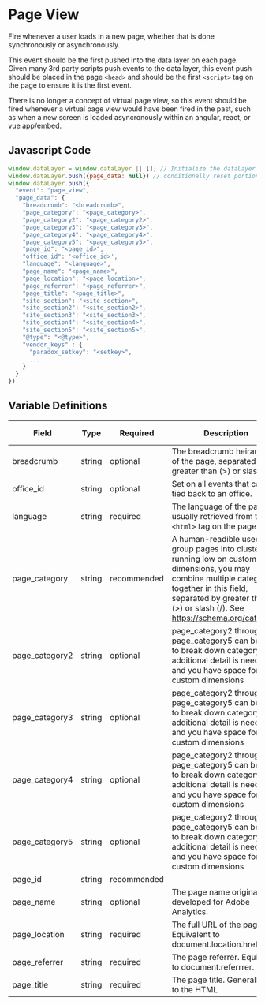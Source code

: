 # Page View

Fire whenever a user loads in a new page, whether that is done synchronously or asynchronously.

This event should be the first pushed into the data layer on each page. Given many 3rd party scripts push events to the data layer, this event push should be placed in the page `<head>` and should be the first `<script>` tag on the page to ensure it is the first event.

There is no longer a concept of virtual page view, so this event should be fired whenever a virtual page view would have been fired in the past, such as when a new screen is loaded asyncronously within an angular, react, or vue app/embed.

## Javascript Code
```js
window.dataLayer = window.dataLayer || []; // Initialize the dataLayer variable to avoid JS errors
window.dataLayer.push({page_data: null}) // conditionally reset portions of DL 
window.dataLayer.push({
  "event": "page_view",
  "page_data": {
    "breadcrumb": "<breadcrumb>",
    "page_category": "<page_category>",
    "page_category2": "<page_category2>",
    "page_category3": "<page_category3>",
    "page_category4": "<page_category4>",
    "page_category5": "<page_category5>",
    "page_id": "<page_id>",
    "office_id": '<office_id>',
    "language": "<language>",
    "page_name": "<page_name>",
    "page_location": "<page_location>",
    "page_referrer": "<page_referrer>",
    "page_title": "<page_title>",
    "site_section": "<site_section>",
    "site_section2": "<site_section2>",
    "site_section3": "<site_section3>",
    "site_section4": "<site_section4>",
    "site_section5": "<site_section5>",
    "@type": "<@type>",
    "vendor_keys" : {
      "paradox_setkey": "<setkey>",
      ...
    }
  }
})
```

## Variable Definitions
|Field|Type|Required|Description|Example|Pattern|Min Length|Max Length|Minimum|Maximum|Multiple Of|
| --- | --- | --- | --- | --- | --- | --- | --- | --- | --- | --- |
|breadcrumb|string|optional|The breadcrumb heirarchy of the page, separated by greater than (>) or slash (/).|Home>Care Services>Glossary|
|office_id|string|optional|Set on all events that can be tied back to an office.|/ohio/springfield|
|language|string|required|The language of the page, usually retrieved from the `<html>` tag on the page|en|
|page_category|string|recommended|A human-readible used to group pages into clusters. If running low on custom dimensions, you may combine multiple categories together in this field, separated by greater than (>) or slash (/). See https://schema.org/category.|Senior Health & Wellbeing, Seniors and Nutrition|
|page_category2|string|optional|page_category2 through page_category5 can be used to break down category if additional detail is needed and you have space for more custom dimensions|Stress Relief|
|page_category3|string|optional|page_category2 through page_category5 can be used to break down category if additional detail is needed and you have space for more custom dimensions|Category 3|
|page_category4|string|optional|page_category2 through page_category5 can be used to break down category if additional detail is needed and you have space for more custom dimensions|Category 4|
|page_category5|string|optional|page_category2 through page_category5 can be used to break down category if additional detail is needed and you have space for more custom dimensions|Category 5|
|page_id|string|recommended||12345|
|page_name|string|optional|The page name originally developed for Adobe Analytics.|Take-a-Deep-Breath:-Stress-Relief-Techniques-for-Seniors|
|page_location|string|required|The full URL of the page. Equivalent to document.location.href.|https://www.comfortkeepers.com/articles/info-center/senior-health-and-wellbeing/take-a-deep-breath-stress-relief-techniques-for-se|
|page_referrer|string|required|The page referrer. Equivalent to document.referrrer.|https://www.google.com|
|page_title|string|required|The page title. Generally set to the HTML <title> tag.|Take a Deep Breath: Stress Relief Techniques for Seniors | Comfort Keepers|
|site_section|string|recommended|Set on all events with a value which designates what portion (i.e., section) the visitor is on.  Previously the "channel" in Adobe Analytics.|Article Library|
|site_section2|string|optional||Info Center|
|site_section3|string|optional||Senior Health and Wellbeing|
|site_section4|string|optional||Section 4|
|site_section5|string|optional||Section 5|
|@type|string|recommended|The schema.org type for this event. For instance, for a page_view event, the page being viewed is a WebPage, but it could also be a more specific subtype like AboutPage or event a custom type your organization creates such as HomePage. Differs from type in that "@type" always should be populated with a schema.org type, while "type" can be populated with arbitrary values.|AboutPage, CheckoutPage, CollectionPage, ArticlePage|
|vendor_keys|object|optional|An object with key-value pairs for vendor keys that might be needed in GTM. E.g, Paradox|












